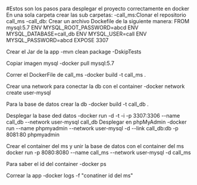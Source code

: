 #Estos son los pasos para desplegar el proyecto correctamente en docker
En una sola carpeta crear las sub carpetas:
	-call_ms:Clonar el repositorio call_ms
	-call_db: Crear un archivo Dockefile de la siguiente manera:
		FROM mysql:5.7
   		ENV MYSQL_ROOT_PASSWORD=abcd
		ENV MYSQL_DATABASE=call_db
		ENV MYSQL_USER=call
		ENV MYSQL_PASSWORD=abcd
		EXPOSE 3307
		
Crear el Jar de la app
-mvn clean package  -DskipTests

Copiar imagen mysql
-docker pull mysql:5.7

Correr el DockerFile de call_ms
-docker build -t call_ms .

Crear una network para conectar la db con el container
-docker network create user-mysql

Para la base de datos
crear la db
-docker build -t call_db .

Desplegar la base ded datos
-docker run  -d  -t  -i  -p 3307:3306  --name call_db   --network user-mysql  call_db
Desplegar en phpMyAdmin
-docker run  --name phpmyadmin  --network user-mysql  -d  --link call_db:db  -p 8081:80 phpmyadmin

Crear el container del ms y unir la base de datos con el container del ms
docker run -p 8080:8080  --name call_ms --network user-mysql  -d call_ms

Para saber el id del container
-docker ps

Correar la app
-docker logs  -f "conatiner id del ms"
